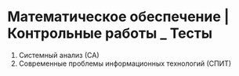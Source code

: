 # Математическое обеспечение | Контрольные работы _ Тесты

1. Системный анализ (СА)
2. Современные проблемы информационных технологий (СПИТ)
